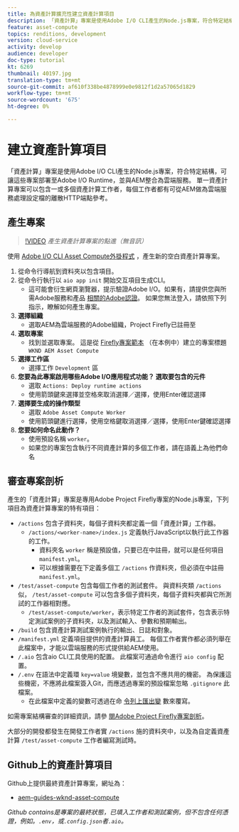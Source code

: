 ```yaml
---
title: 為資產計算擴充性建立資產計算項目
description: 「資產計算」專案是使用Adobe I/O CLI產生的Node.js專案，符合特定結構，可讓這些專案部署至Adobe I/O Runtime，並與AEM整合為雲端服務。
feature: asset-compute
topics: renditions, development
version: cloud-service
activity: develop
audience: developer
doc-type: tutorial
kt: 6269
thumbnail: 40197.jpg
translation-type: tm+mt
source-git-commit: af610f338be4878999e0e9812f1d2a57065d1829
workflow-type: tm+mt
source-wordcount: '675'
ht-degree: 0%

---
```



# 建立資產計算項目

「資產計算」專案是使用Adobe I/O CLI產生的Node.js專案，符合特定結構，可讓這些專案部署至Adobe I/O Runtime，並與AEM整合為雲端服務。 單一資產計算專案可以包含一或多個資產計算工作者，每個工作者都有可從AEM做為雲端服務處理設定檔的離散HTTP端點參考。

## 產生專案

>[!VIDEO](https://video.tv.adobe.com/v/40197/?quality=12&learn=on)
_產生資產計算專案的點進（無音訊）_


使用 [Adobe I/O CLI Asset Compute外掛程式](../set-up/development-environment.md#aio-cli) ，產生新的空白資產計算專案。

1. 從命令行導航到資料夾以包含項目。
1. 從命令行執行以 `aio app init` 開始交互項目生成CLI。
   + 這可能會衍生網頁瀏覽器，提示驗證Adobe I/O。如果有，請提供您與所需Adobe服務和產品 [相關的Adobe認證](../set-up/accounts-and-services.md)。 如果您無法登入，請依照下列指示，瞭解如何產生專案。
1. __選擇組織__
   + 選取AEM為雲端服務的Adobe組織，Project Firefly已註冊至
1. __選取專案__
   + 找到並選取專案。 這是從 [Firefly專案範本](../set-up/firefly.md) （在本例中）建立的專案標題 `WKND AEM Asset Compute`
1. __選擇工作區__
   + 選擇工作 `Development` 區
1. __您要為此專案啟用哪些Adobe I/O應用程式功能？ 選取要包含的元件__
   + 選取 `Actions: Deploy runtime actions`
   + 使用箭頭鍵來選擇並空格來取消選擇／選擇，使用Enter確認選擇
1. __選擇要生成的操作類型__
   + 選取 `Adobe Asset Compute Worker`
   + 使用箭頭鍵進行選擇，使用空格鍵取消選擇／選擇，使用Enter鍵確認選擇
1. __您要如何命名此動作？__
   + 使用預設名稱 `worker`。
   + 如果您的專案包含執行不同資產計算的多個工作者，請在語義上為他們命名

## 審查專案剖析

產生的「資產計算」專案是專用Adobe Project Firefly專案的Node.js專案，下列項目為資產計算專案的特有項目：

+ `/actions` 包含子資料夾，每個子資料夾都定義一個「資產計算」工作器。
   + `/actions/<worker-name>/index.js` 定義執行JavaScript以執行此工作器的工作。
      + 資料夾名 `worker` 稱是預設值，只要已在中註冊，就可以是任何項目 `manifest.yml`。
      + 可以根據需要在下定義多個工 `/actions` 作資料夾，但必須在中註冊 `manifest.yml`。
+ `/test/asset-compute` 包含每個工作者的測試套件。 與資料夾類 `/actions` 似， `/test/asset-compute` 可以包含多個子資料夾，每個子資料夾都與它所測試的工作器相對應。
   + `/test/asset-compute/worker`，表示特定工作者的測試套件，包含表示特定測試案例的子資料夾，以及測試輸入、參數和預期輸出。
+ `/build` 包含資產計算測試案例執行的輸出、日誌和對象。
+ `/manifest.yml` 定義項目提供的資產計算員工。 每個工作者實作都必須列舉在此檔案中，才能以雲端服務的形式提供給AEM使用。
+ `/.aio` 包含aio CLI工具使用的配置。 此檔案可通過命令進行 `aio config` 配置。
+ `/.env` 在語法中定義環 `key=value` 境變數，並包含不應共用的機密。 為保護這些機密，不應將此檔案簽入Git，而應透過專案的預設檔案忽略 `.gitignore` 此檔案。
   + 在此檔案中定義的變數可透過在命 [令列上匯出變](../deploy/runtime.md) 數來覆寫。

如需專案結構審查的詳細資訊，請參 [閱Adobe Project Firefly專案剖析](https://github.com/AdobeDocs/project-firefly/blob/master/getting_started/first_app.md#5-anatomy-of-a-project-firefly-application)。

大部分的開發都發生在開發工作者實 `/actions` 施的資料夾中，以及為自定義資產計算 `/test/asset-compute` 工作者編寫測試時。

## Github上的資產計算項目

Github上提供最終資產計算專案，網址為：

+ [aem-guides-wknd-asset-compute](https://github.com/adobe/aem-guides-wknd-asset-compute)

_Github contains是專案的最終狀態，已填入工作者和測試案例，但不包含任何憑證，例如。`.env`，或`.config.json`者`.aio`。_